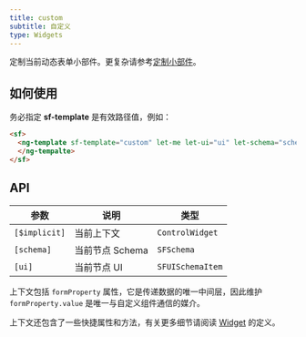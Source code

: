 ```yaml
---
title: custom
subtitle: 自定义
type: Widgets
---
```


定制当前动态表单小部件。更复杂请参考[定制小部件](/form/customize)。

## 如何使用

务必指定 **sf-template** 是有效路径值，例如：

```html
<sf>
  <ng-template sf-template="custom" let-me let-ui="ui" let-schema="schema">
  </ng-tempalte>
</sf>
```

## API

| 参数          | 说明            | 类型             |
| ------------- | --------------- | ---------------- |
| `[$implicit]` | 当前上下文      | `ControlWidget`  |
| `[schema]`    | 当前节点 Schema | `SFSchema`       |
| `[ui]`        | 当前节点 UI     | `SFUISchemaItem` |

上下文包括 `formProperty` 属性，它是传递数据的唯一中间层，因此维护 `formProperty.value` 是唯一与自定义组件通信的媒介。

上下文还包含了一些快捷属性和方法，有关更多细节请阅读 [Widget](https://github.com/hbyunzai/yelon/blob/master/packages/form/src/widget.ts) 的定义。
